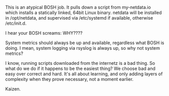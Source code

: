 This is an atypical BOSH job.
It pulls down a script from my-netdata.io which installs a statically linked, 64bit Linux binary.
netdata will be installed in /opt/netdata, and supervised via /etc/systemd if available, otherwise /etc/init.d.

I hear your BOSH screams: WHY????

System metrics should always be up and available, regardless what BOSH is doing.
I mean, system logging via rsyslog is always up, so why not system metrics?

I know, running scripts downloaded from the internetz is a bad thing.
So what do we do if it happens to be the easiest thing?
We choose bad and easy over correct and hard.
It's all about learning, and only adding layers of complexity when they prove necessary, not a moment earlier.

Kaizen.
